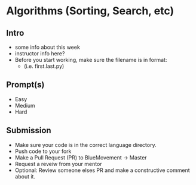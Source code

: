 # Algorithms (Sorting, Search, etc)

## Intro

- some info about this week
- instructor info here?
- Before you start working, make sure the filename is in format:
  - (i.e. first.last.py)

## Prompt(s)

- Easy
- Medium
- Hard

## Submission

- Make sure your code is in the correct language directory.
- Push code to your fork
- Make a Pull Request (PR) to BlueMovement -> Master
- Request a reveiw from your mentor
- Optional: Review someone elses PR and make a constructive comment about it.
